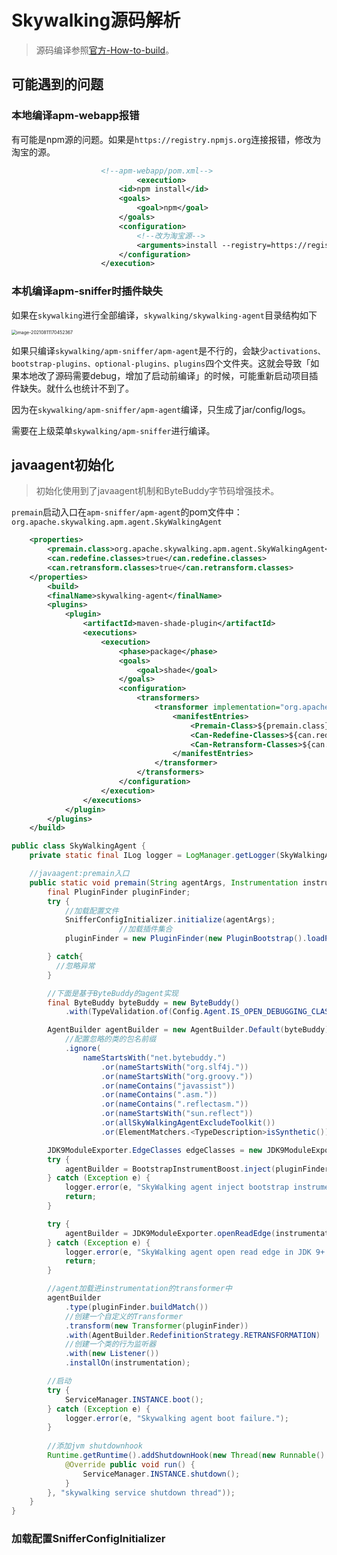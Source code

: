 # Skywalking源码解析

> 源码编译参照[官方-How-to-build](https://github.com/apache/skywalking/blob/master/docs/en/guides/How-to-build.md)。

## 可能遇到的问题

### 本地编译apm-webapp报错

有可能是npm源的问题。如果是```https://registry.npmjs.org```连接报错，修改为淘宝的源。

```xml
                    <!--apm-webapp/pom.xml-->
				            <execution>
                        <id>npm install</id>
                        <goals>
                            <goal>npm</goal>
                        </goals>
                        <configuration>
                          	<!--改为淘宝源-->
                            <arguments>install --registry=https://registry.npm.taobao.org/ --sass_binary_site=https://npm.taobao.org/mirrors/node-sass/</arguments>
                        </configuration>
                    </execution>
```

### 本机编译apm-sniffer时插件缺失

如果在```skywalking```进行全部编译，```skywalking/skywalking-agent```目录结构如下

<img src="https://wangigor-typora-images.oss-cn-chengdu.aliyuncs.com/image-20210811170452367.png" alt="image-20210811170452367" style="zoom:50%;" />

如果只编译`skywalking/apm-sniffer/apm-agent`是不行的，会缺少`activations、bootstrap-plugins、optional-plugins、plugins`四个文件夹。这就会导致「如果本地改了源码需要debug，增加了启动前编译」的时候，可能重新启动项目插件缺失。就什么也统计不到了。

因为在`skywalking/apm-sniffer/apm-agent`编译，只生成了jar/config/logs。

需要在上级菜单`skywalking/apm-sniffer`进行编译。

## javaagent初始化

> 初始化使用到了javaagent机制和ByteBuddy字节码增强技术。

```premain```启动入口在```apm-sniffer/apm-agent```的pom文件中：```org.apache.skywalking.apm.agent.SkyWalkingAgent```

```xml
    <properties>
        <premain.class>org.apache.skywalking.apm.agent.SkyWalkingAgent</premain.class>
        <can.redefine.classes>true</can.redefine.classes>
        <can.retransform.classes>true</can.retransform.classes>
    </properties>
		<build>
        <finalName>skywalking-agent</finalName>
        <plugins>
            <plugin>
                <artifactId>maven-shade-plugin</artifactId>
                <executions>
                    <execution>
                        <phase>package</phase>
                        <goals>
                            <goal>shade</goal>
                        </goals>
                        <configuration>
                            <transformers>
                                <transformer implementation="org.apache.maven.plugins.shade.resource.ManifestResourceTransformer">
                                    <manifestEntries>
                                        <Premain-Class>${premain.class}</Premain-Class>
                                        <Can-Redefine-Classes>${can.redefine.classes}</Can-Redefine-Classes>
                                        <Can-Retransform-Classes>${can.retransform.classes}</Can-Retransform-Classes>
                                    </manifestEntries>
                                </transformer>
                            </transformers>
                        </configuration>
                    </execution>
                </executions>
            </plugin>
        </plugins>
    </build>
```

```java
public class SkyWalkingAgent {
    private static final ILog logger = LogManager.getLogger(SkyWalkingAgent.class);

    //javaagent:premain入口
    public static void premain(String agentArgs, Instrumentation instrumentation) throws PluginException, IOException {
        final PluginFinder pluginFinder;
        try {
          	//加载配置文件
            SnifferConfigInitializer.initialize(agentArgs);
						//加载插件集合
            pluginFinder = new PluginFinder(new PluginBootstrap().loadPlugins());

        } catch{
          //忽略异常
        }

      	//下面是基于ByteBuddy的agent实现
        final ByteBuddy byteBuddy = new ByteBuddy()
            .with(TypeValidation.of(Config.Agent.IS_OPEN_DEBUGGING_CLASS));

        AgentBuilder agentBuilder = new AgentBuilder.Default(byteBuddy)
          	//配置忽略的类的包名前缀
            .ignore(
                nameStartsWith("net.bytebuddy.")
                    .or(nameStartsWith("org.slf4j."))
                    .or(nameStartsWith("org.groovy."))
                    .or(nameContains("javassist"))
                    .or(nameContains(".asm."))
                    .or(nameContains(".reflectasm."))
                    .or(nameStartsWith("sun.reflect"))
                    .or(allSkyWalkingAgentExcludeToolkit())
                    .or(ElementMatchers.<TypeDescription>isSynthetic()));

        JDK9ModuleExporter.EdgeClasses edgeClasses = new JDK9ModuleExporter.EdgeClasses();
        try {
            agentBuilder = BootstrapInstrumentBoost.inject(pluginFinder, instrumentation, agentBuilder, edgeClasses);
        } catch (Exception e) {
            logger.error(e, "SkyWalking agent inject bootstrap instrumentation failure. Shutting down.");
            return;
        }

        try {
            agentBuilder = JDK9ModuleExporter.openReadEdge(instrumentation, agentBuilder, edgeClasses);
        } catch (Exception e) {
            logger.error(e, "SkyWalking agent open read edge in JDK 9+ failure. Shutting down.");
            return;
        }

      	//agent加载进instrumentation的transformer中
        agentBuilder
            .type(pluginFinder.buildMatch())
          	//创建一个自定义的Transformer
            .transform(new Transformer(pluginFinder))
            .with(AgentBuilder.RedefinitionStrategy.RETRANSFORMATION)
          	//创建一个类的行为监听器
            .with(new Listener())
            .installOn(instrumentation);

      	//启动
        try {
            ServiceManager.INSTANCE.boot();
        } catch (Exception e) {
            logger.error(e, "Skywalking agent boot failure.");
        }
				
      	//添加jvm shutdownhook
        Runtime.getRuntime().addShutdownHook(new Thread(new Runnable() {
            @Override public void run() {
                ServiceManager.INSTANCE.shutdown();
            }
        }, "skywalking service shutdown thread"));
    }
}
```

### 加载配置SnifferConfigInitializer
